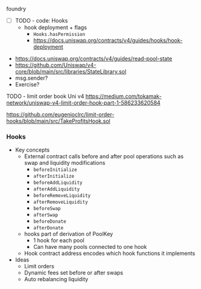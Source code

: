 foundry

- [ ] TODO - code: Hooks
  - hook deployment + flags
    - `Hooks.hasPermission`
    - https://docs.uniswap.org/contracts/v4/guides/hooks/hook-deployment

- https://docs.uniswap.org/contracts/v4/guides/read-pool-state
- https://github.com/Uniswap/v4-core/blob/main/src/libraries/StateLibrary.sol
- msg.sender?
- Exercise?

TODO - limit order book
Uni v4
https://medium.com/tokamak-network/uniswap-v4-limit-order-hook-part-1-586233620584

https://github.com/eugenioclrc/limit-order-hooks/blob/main/src/TakeProfitsHook.sol

### Hooks

- Key concepts
  - External contract calls before and after pool operations such as swap and liquidity modifications
    - `beforeInitialize`
    - `afterInitialize`
    - `beforeAddLiquidity`
    - `afterAddLiquidity`
    - `beforeRemoveLiquidity`
    - `afterRemoveLiquidity`
    - `beforeSwap`
    - `afterSwap`
    - `beforeDonate`
    - `afterDonate`
  - hooks part of derivation of PoolKey
    - 1 hook for each pool
    - Can have many pools connected to one hook
  - Hook contract address encodes which hook functions it implements
- Ideas
  - Limit orders
  - Dynamic fees set before or after swaps
  - Auto rebalancing liquidity
